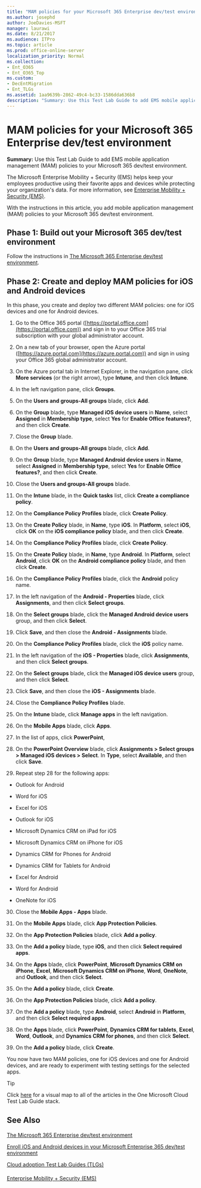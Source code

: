 ```yaml
---
title: "MAM policies for your Microsoft 365 Enterprise dev/test environment"
ms.author: josephd
author: JoeDavies-MSFT
manager: laurawi
ms.date: 8/21/2017
ms.audience: ITPro
ms.topic: article
ms.prod: office-online-server
localization_priority: Normal
ms.collection:
- Ent_O365
- Ent_O365_Top
ms.custom:
- DecEntMigration
- Ent_TLGs
ms.assetid: 1aa9639b-2862-49c4-bc33-1586dda636b8
description: "Summary: Use this Test Lab Guide to add EMS mobile application management (MAM) policies to your Microsoft 365 dev/test environment."
---
```


# MAM policies for your Microsoft 365 Enterprise dev/test environment

 **Summary:** Use this Test Lab Guide to add EMS mobile application management (MAM) policies to your Microsoft 365 dev/test environment.
  
The Microsoft Enterprise Mobility + Security (EMS) helps keep your employees productive using their favorite apps and devices while protecting your organization's data. For more information, see [Enterprise Mobility + Security (EMS)](https://www.microsoft.com/cloud-platform/enterprise-mobility-security).
  
With the instructions in this article, you add mobile application management (MAM) policies to your Microsoft 365 dev/test environment.
  
## Phase 1: Build out your Microsoft 365 dev/test environment

Follow the instructions in [The Microsoft 365 Enterprise dev/test environment](the-microsoft-365-enterprise-dev-test-environment.md).
  
## Phase 2: Create and deploy MAM policies for iOS and Android devices

In this phase, you create and deploy two different MAM policies: one for iOS devices and one for Android devices.
  
1. Go to the Office 365 portal ([https://portal.office.com](https://portal.office.com)) and sign in to your Office 365 trial subscription with your global administrator account.
    
2. On a new tab of your browser, open the Azure portal ([https://azure.portal.com](https://azure.portal.com)) and sign in using your Office 365 global administrator account.
    
3. On the Azure portal tab in Internet Explorer, in the navigation pane, click **More services** (or the right arrow), type **Intune**, and then click **Intune**.
    
4. In the left navigation pane, click **Groups**.
    
5. On the **Users and groups-All groups** blade, click **Add**.
    
6. On the **Group** blade, type **Managed iOS device users** in **Name**, select **Assigned** in **Membership type**, select **Yes** for **Enable Office features?**, and then click **Create**. 
    
7. Close the **Group** blade.
    
8. On the **Users and groups-All groups** blade, click **Add**.
    
9. On the **Group** blade, type **Managed Android device users** in **Name**, select **Assigned** in **Membership type**, select **Yes** for **Enable Office features?**, and then click **Create**.
    
10. Close the **Users and groups-All groups** blade.
    
11. On the **Intune** blade, in the **Quick tasks** list, click **Create a compliance policy**.
    
12. On the **Compliance Policy Profiles** blade, click **Create Policy**.
    
13. On the **Create Policy** blade, in **Name**, type **iOS**. In **Platform**, select **iOS**, click **OK** on the **iOS compliance policy** blade, and then click **Create**.
    
14. On the **Compliance Policy Profiles** blade, click **Create Policy**.
    
15. On the **Create Policy** blade, in **Name**, type **Android**. In **Platform**, select **Android**, click **OK** on the **Android compliance policy** blade, and then click **Create**.
    
16. On the **Compliance Policy Profiles** blade, click the **Android** policy name.
    
17. In the left navigation of the **Android - Properties** blade, click **Assignments**, and then click **Select groups**.
    
18. On the **Select groups** blade, click the **Managed Android device users** group, and then click **Select**.
    
19. Click **Save**, and then close the **Android - Assignments** blade.
    
20. On the **Compliance Policy Profiles** blade, click the **iOS** policy name.
    
21. In the left navigation of the **iOS - Properties** blade, click **Assignments**, and then click **Select groups**.
    
22. On the **Select groups** blade, click the **Managed iOS device users** group, and then click **Select**.
    
23. Click **Save**, and then close the **iOS - Assignments** blade.
    
24. Close the **Compliance Policy Profiles** blade.
    
25. On the **Intune** blade, click **Manage apps** in the left navigation.
    
26. On the **Mobile Apps** blade, click **Apps**.
    
27. In the list of apps, click **PowerPoint**, 
    
28. On the **PowerPoint Overview** blade, click **Assignments > Select groups > Managed iOS devices > Select**. In **Type**, select **Available**, and then click **Save**.
    
29. Repeat step 28 for the following apps:
    
  - Outlook for Android
    
  - Word for iOS
    
  - Excel for iOS
    
  - Outlook for iOS
    
  - Microsoft Dynamics CRM on iPad for iOS
    
  - Microsoft Dynamics CRM on iPhone for iOS
    
  - Dynamics CRM for Phones for Android
    
  - Dynamics CRM for Tablets for Android
    
  - Excel for Android
    
  - Word for Android
    
  - OneNote for iOS
    
30. Close the **Mobile Apps - Apps** blade.
    
31. On the **Mobile Apps** blade, click **App Protection Policies**.
    
32. On the **App Protection Policies** blade, click **Add a policy**.
    
33. On the **Add a policy** blade, type **iOS**, and then click **Select required apps**.
    
34. On the **Apps** blade, click **PowerPoint**, **Microsoft Dynamics CRM on iPhone**, **Excel**, **Microsoft Dynamics CRM on iPhone**, **Word**, **OneNote**, and **Outlook**, and then click **Select**.
    
35. On the **Add a policy** blade, click **Create**.
    
36. On the **App Protection Policies** blade, click **Add a policy**.
    
37. On the **Add a policy** blade, type **Android**, select **Android** in **Platform**, and then click **Select required apps**.
    
38. On the **Apps** blade, click **PowerPoint**, **Dynamics CRM for tablets**, **Excel**, **Word**, **Outlook**, and **Dynamics CRM for phones**, and then click **Select**.
    
39. On the **Add a policy** blade, click **Create**.
    
You now have two MAM policies, one for iOS devices and one for Android devices, and are ready to experiment with testing settings for the selected apps.
  
> [!TIP]
> Click [here](https://docs.com/officeitpro/4355/pdf-portal-ca-tlg-stack?c=ca4UTZ) for a visual map to all of the articles in the One Microsoft Cloud Test Lab Guide stack.
  
## See Also

#### 

[The Microsoft 365 Enterprise dev/test environment](the-microsoft-365-enterprise-dev-test-environment.md)
  
[Enroll iOS and Android devices in your Microsoft Enterprise 365 dev/test environment](enroll-ios-and-android-devices-in-your-microsoft-enterprise-365-dev-test-environ.md)
  
[Cloud adoption Test Lab Guides (TLGs)](cloud-adoption-test-lab-guides-tlgs.md)
#### 

[Enterprise Mobility + Security (EMS)](https://www.microsoft.com/cloud-platform/enterprise-mobility-security)

